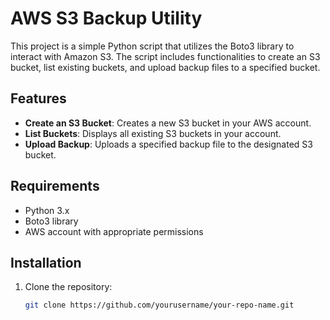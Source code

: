 # AWS S3 Backup Utility

This project is a simple Python script that utilizes the Boto3 library to interact with Amazon S3. The script includes functionalities to create an S3 bucket, list existing buckets, and upload backup files to a specified bucket.

## Features

- **Create an S3 Bucket**: Creates a new S3 bucket in your AWS account.
- **List Buckets**: Displays all existing S3 buckets in your account.
- **Upload Backup**: Uploads a specified backup file to the designated S3 bucket.

## Requirements

- Python 3.x
- Boto3 library
- AWS account with appropriate permissions

## Installation

1. Clone the repository:
   ```bash
   git clone https://github.com/yourusername/your-repo-name.git

